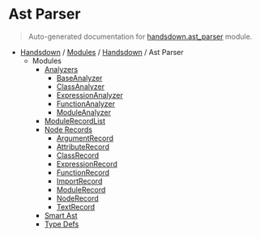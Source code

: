 # Ast Parser

> Auto-generated documentation for [handsdown.ast_parser](https://github.com/vemel/handsdown/blob/master/handsdown/ast_parser/__init__.py) module.

- [Handsdown](../../README.md#-handsdown---python-documentation-generator) / [Modules](../../MODULES.md#modules) / [Handsdown](../index.md#handsdown) / Ast Parser
    - Modules
        - [Analyzers](analyzers/index.md#analyzers)
            - [BaseAnalyzer](analyzers/base_analyzer.md#baseanalyzer)
            - [ClassAnalyzer](analyzers/class_analyzer.md#classanalyzer)
            - [ExpressionAnalyzer](analyzers/expression_analyzer.md#expressionanalyzer)
            - [FunctionAnalyzer](analyzers/function_analyzer.md#functionanalyzer)
            - [ModuleAnalyzer](analyzers/module_analyzer.md#moduleanalyzer)
        - [ModuleRecordList](module_record_list.md#modulerecordlist)
        - [Node Records](node_records/index.md#node-records)
            - [ArgumentRecord](node_records/argument_record.md#argumentrecord)
            - [AttributeRecord](node_records/attribute_record.md#attributerecord)
            - [ClassRecord](node_records/class_record.md#classrecord)
            - [ExpressionRecord](node_records/expression_record.md#expressionrecord)
            - [FunctionRecord](node_records/function_record.md#functionrecord)
            - [ImportRecord](node_records/import_record.md#importrecord)
            - [ModuleRecord](node_records/module_record.md#modulerecord)
            - [NodeRecord](node_records/node_record.md#noderecord)
            - [TextRecord](node_records/text_record.md#textrecord)
        - [Smart Ast](smart_ast.md#smart-ast)
        - [Type Defs](type_defs.md#type-defs)
